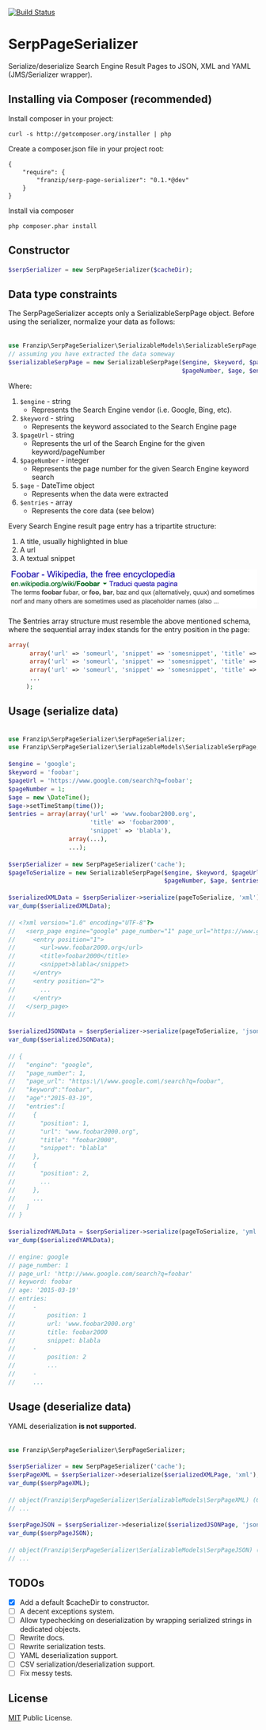 [![Build Status](https://travis-ci.org/franzip/serp-page-serializer.svg?branch=master)](https://travis-ci.org/franzip/serp-page-serializer)

# SerpPageSerializer
Serialize/deserialize Search Engine Result Pages to JSON, XML and YAML (JMS/Serializer wrapper).

## Installing via Composer (recommended)

Install composer in your project:
```
curl -s http://getcomposer.org/installer | php
```

Create a composer.json file in your project root:
```
{
    "require": {
        "franzip/serp-page-serializer": "0.1.*@dev"
    }
}
```

Install via composer
```
php composer.phar install
```

## Constructor
```php
$serpSerializer = new SerpPageSerializer($cacheDir);
```

## Data type constraints
The SerpPageSerializer accepts only a SerializableSerpPage object.
Before using the serializer, normalize your data as follows:
```php

use Franzip\SerpPageSerializer\SerializableModels\SerializableSerpPage;
// assuming you have extracted the data someway
$serializableSerpPage = new SerializableSerpPage($engine, $keyword, $pageUrl,
                                                 $pageNumber, $age, $entries);
```
Where:

1. `$engine` - string
    - Represents the Search Engine vendor (i.e. Google, Bing, etc).
2. `$keyword` - string
    - Represents the keyword associated to the Search Engine page
3. `$pageUrl` - string
    - Represents the url of the Search Engine for the given keyword/pageNumber
4. `$pageNumber` - integer
    - Represents the page number for the given Search Engine keyword search
5. `$age` - DateTime object
    - Represents when the data were extracted
6. `$entries` - array
    - Represents the core data (see below)

Every Search Engine result page entry has a tripartite structure:

1. A title, usually highlighted in blue
2. A url
3. A textual snippet

![Typical SERP entry structure](./serp-structure.png?raw=true "Typical SERP entry structure")

The $entries array structure must resemble the above mentioned schema, where
the sequential array index stands for the entry position in the page:

```php
array(
      array('url' => 'someurl', 'snippet' => 'somesnippet', 'title' => 'sometitle'),
      array('url' => 'someurl', 'snippet' => 'somesnippet', 'title' => 'sometitle'),
      array('url' => 'someurl', 'snippet' => 'somesnippet', 'title' => 'sometitle'),
      ...
     );
```

## Usage (serialize data)

```php

use Franzip\SerpPageSerializer\SerpPageSerializer;
use Franzip\SerpPageSerializer\SerializableModels\SerializableSerpPage;

$engine = 'google';
$keyword = 'foobar';
$pageUrl = 'https://www.google.com/search?q=foobar';
$pageNumber = 1;
$age = new \DateTime();
$age->setTimeStamp(time());
$entries = array(array('url' => 'www.foobar2000.org',
                       'title' => 'foobar2000',
                       'snippet' => 'blabla'),
                 array(...),
                 ...);

$serpSerializer = new SerpPageSerializer('cache');
$pageToSerialize = new SerializableSerpPage($engine, $keyword, $pageUrl,
                                            $pageNumber, $age, $entries);

$serializedXMLData = $serpSerializer->serialize(pageToSerialize, 'xml');
var_dump($serializedXMLData);

// <?xml version="1.0" encoding="UTF-8"?>
//   <serp_page engine="google" page_number="1" page_url="https://www.google.com/search?q=foobar" keyword="foobar" age="2015-03-19">
//     <entry position="1">
//       <url>www.foobar2000.org</url>
//       <title>foobar2000</title>
//       <snippet>blabla</snippet>
//     </entry>
//     <entry position="2">
//       ...
//     </entry>
//   </serp_page>
//

$serializedJSONData = $serpSerializer->serialize(pageToSerialize, 'json');
var_dump($serializedJSONData);

// {
//   "engine": "google",
//   "page_number": 1,
//   "page_url": "https:\/\/www.google.com\/search?q=foobar",
//   "keyword":"foobar",
//   "age":"2015-03-19",
//   "entries":[
//     {
//       "position": 1,
//       "url": "www.foobar2000.org",
//       "title": "foobar2000",
//       "snippet": "blabla"
//     },
//     {
//       "position": 2,
//       ...
//     },
//     ...
//   ]
// }

$serializedYAMLData = $serpSerializer->serialize(pageToSerialize, 'yml');
var_dump($serializedYAMLData);

// engine: google
// page_number: 1
// page_url: 'http://www.google.com/search?q=foobar'
// keyword: foobar
// age: '2015-03-19'
// entries:
//     -
//         position: 1
//         url: 'www.foobar2000.org'
//         title: foobar2000
//         snippet: blabla
//     -
//         position: 2
//         ...
//     -
//     ...
```

## Usage (deserialize data)

YAML deserialization **is not supported.**

```php

use Franzip\SerpPageSerializer\SerpPageSerializer;

$serpSerializer = new SerpPageSerializer('cache');
$serpPageXML = $serpSerializer->deserialize($serializedXMLPage, 'xml');
var_dump($serpPageXML);

// object(Franzip\SerpPageSerializer\SerializableModels\SerpPageXML) (6) {
// ...

$serpPageJSON = $serpSerializer->deserialize($serializedJSONPage, 'json');
var_dump($serpPageJSON);

// object(Franzip\SerpPageSerializer\SerializableModels\SerpPageJSON) (6) {
// ...

```

## TODOs

- [x] Add a default $cacheDir to constructor.
- [ ] A decent exceptions system.
- [ ] Allow typechecking on deserialization by wrapping serialized strings in
dedicated objects.
- [ ] Rewrite docs.
- [ ] Rewrite serialization tests.
- [ ] YAML deserialization support.
- [ ] CSV serialization/deserialization support.
- [ ] Fix messy tests.

## License
[MIT](http://opensource.org/licenses/MIT/ "MIT") Public License.
